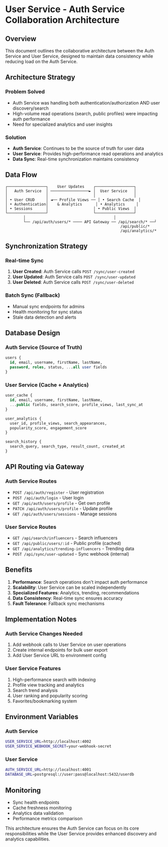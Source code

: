 # User Service - Auth Service Collaboration Architecture

## Overview

This document outlines the collaborative architecture between the Auth Service and User Service, designed to maintain data consistency while reducing load on the Auth Service.

## Architecture Strategy

### Problem Solved

- Auth Service was handling both authentication/authorization AND user discovery/search
- High-volume read operations (search, public profiles) were impacting auth performance
- Need for specialized analytics and user insights

### Solution

- **Auth Service**: Continues to be the source of truth for user data
- **User Service**: Provides high-performance read operations and analytics
- **Data Sync**: Real-time synchronization maintains consistency

## Data Flow

```
┌─────────────────┐    User Updates    ┌─────────────────┐
│   Auth Service  │ ─────────────────► │  User Service   │
│                 │                    │                 │
│ • User CRUD     │ ◄── Profile Views ── │ • Search Cache  │
│ • Authentication│    & Analytics      │ • Analytics     │
│ • Sessions      │                    │ • Public Views  │
└─────────────────┘                    └─────────────────┘
        │                                       │
        └── /api/auth/users/* ──── API Gateway ── /api/search/* ──┘
                                                   /api/public/*
                                                   /api/analytics/*
```

## Synchronization Strategy

### Real-time Sync

1. **User Created**: Auth Service calls `POST /sync/user-created`
2. **User Updated**: Auth Service calls `POST /sync/user-updated`
3. **User Deleted**: Auth Service calls `POST /sync/user-deleted`

### Batch Sync (Fallback)

- Manual sync endpoints for admins
- Health monitoring for sync status
- Stale data detection and alerts

## Database Design

### Auth Service (Source of Truth)

```sql
users {
  id, email, username, firstName, lastName,
  password, roles, status, ...all user fields
}
```

### User Service (Cache + Analytics)

```sql
user_cache {
  id, email, username, firstName, lastName,
  ...public fields, search_score, profile_views, last_sync_at
}

user_analytics {
  user_id, profile_views, search_appearances,
  popularity_score, engagement_score
}

search_history {
  search_query, search_type, result_count, created_at
}
```

## API Routing via Gateway

### Auth Service Routes

- `POST /api/auth/register` - User registration
- `POST /api/auth/login` - User login
- `GET /api/auth/users/profile` - Get own profile
- `PATCH /api/auth/users/profile` - Update profile
- `GET /api/auth/users/sessions` - Manage sessions

### User Service Routes

- `GET /api/search/influencers` - Search influencers
- `GET /api/public/users/:id` - Public profile (cached)
- `GET /api/analytics/trending-influencers` - Trending data
- `POST /api/sync/user-updated` - Sync webhook (internal)

## Benefits

1. **Performance**: Search operations don't impact auth performance
2. **Scalability**: User Service can be scaled independently
3. **Specialized Features**: Analytics, trending, recommendations
4. **Data Consistency**: Real-time sync ensures accuracy
5. **Fault Tolerance**: Fallback sync mechanisms

## Implementation Notes

### Auth Service Changes Needed

1. Add webhook calls to User Service on user operations
2. Create internal endpoints for bulk user export
3. Add User Service URL to environment config

### User Service Features

1. High-performance search with indexing
2. Profile view tracking and analytics
3. Search trend analysis
4. User ranking and popularity scoring
5. Favorites/bookmarking system

## Environment Variables

### Auth Service

```bash
USER_SERVICE_URL=http://localhost:4002
USER_SERVICE_WEBHOOK_SECRET=your-webhook-secret
```

### User Service

```bash
AUTH_SERVICE_URL=http://localhost:4001
DATABASE_URL=postgresql://user:pass@localhost:5432/userdb
```

## Monitoring

- Sync health endpoints
- Cache freshness monitoring
- Analytics data validation
- Performance metrics comparison

This architecture ensures the Auth Service can focus on its core responsibilities while the User Service provides enhanced discovery and analytics capabilities.

